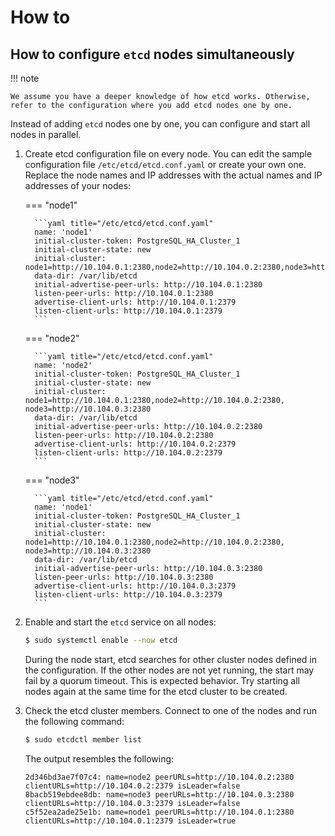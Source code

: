 # How to

## How to configure `etcd` nodes simultaneously

!!! note 

    We assume you have a deeper knowledge of how etcd works. Otherwise, refer to the configuration where you add etcd nodes one by one. 

Instead of adding `etcd` nodes one by one, you can configure and start all nodes in parallel. 

1. Create etcd configuration file on every node. You can edit the sample configuration file `/etc/etcd/etcd.conf.yaml` or create your own one. Replace the node names and IP addresses with the actual names and IP addresses of your nodes:

    === "node1"

         ```yaml title="/etc/etcd/etcd.conf.yaml"
         name: 'node1'
         initial-cluster-token: PostgreSQL_HA_Cluster_1
         initial-cluster-state: new
         initial-cluster: node1=http://10.104.0.1:2380,node2=http://10.104.0.2:2380,node3=http://10.104.0.3:2380
         data-dir: /var/lib/etcd
         initial-advertise-peer-urls: http://10.104.0.1:2380 
         listen-peer-urls: http://10.104.0.1:2380
         advertise-client-urls: http://10.104.0.1:2379
         listen-client-urls: http://10.104.0.1:2379
         ```

    === "node2"

         ```yaml title="/etc/etcd/etcd.conf.yaml"
         name: 'node2'
         initial-cluster-token: PostgreSQL_HA_Cluster_1
         initial-cluster-state: new
         initial-cluster: node1=http://10.104.0.1:2380,node2=http://10.104.0.2:2380,     node3=http://10.104.0.3:2380
         data-dir: /var/lib/etcd
         initial-advertise-peer-urls: http://10.104.0.2:2380 
         listen-peer-urls: http://10.104.0.2:2380
         advertise-client-urls: http://10.104.0.2:2379
         listen-client-urls: http://10.104.0.2:2379
         ```

    === "node3"

         ```yaml title="/etc/etcd/etcd.conf.yaml"
         name: 'node1'
         initial-cluster-token: PostgreSQL_HA_Cluster_1
         initial-cluster-state: new
         initial-cluster: node1=http://10.104.0.1:2380,node2=http://10.104.0.2:2380,     node3=http://10.104.0.3:2380
         data-dir: /var/lib/etcd
         initial-advertise-peer-urls: http://10.104.0.3:2380 
         listen-peer-urls: http://10.104.0.3:2380
         advertise-client-urls: http://10.104.0.3:2379
         listen-client-urls: http://10.104.0.3:2379
         ```

2. Enable and start the `etcd` service on all nodes:

    ```{.bash data-prompt="$"}
    $ sudo systemctl enable --now etcd
    ```

    During the node start, etcd searches for other cluster nodes defined in the configuration. If the other nodes are not yet running, the start may fail by a quorum timeout. This is expected behavior. Try starting all nodes again at the same time for the etcd cluster to be created.

3. Check the etcd cluster members.  Connect to one of the nodes and run the following command:

    ```{.bash data-prompt="$"}
    $ sudo etcdctl member list
    ```

    The output resembles the following:

    ```
    2d346bd3ae7f07c4: name=node2 peerURLs=http://10.104.0.2:2380 clientURLs=http://10.104.0.2:2379 isLeader=false
    8bacb519ebdee8db: name=node3 peerURLs=http://10.104.0.3:2380 clientURLs=http://10.104.0.3:2379 isLeader=false
    c5f52ea2ade25e1b: name=node1 peerURLs=http://10.104.0.1:2380 clientURLs=http://10.104.0.1:2379 isLeader=true
    ```